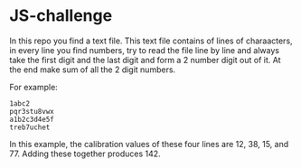# JS-challenge

In this repo you find a text file. This text file contains of lines of charaacters, in every line you find numbers, try to read the file line by line and always take the first digit and the last digit and form a 2 number digit out of it. At the end make sum of all the 2 digit numbers.

For example:
```
1abc2
pqr3stu8vwx
a1b2c3d4e5f
treb7uchet
```
In this example, the calibration values of these four lines are 12, 38, 15, and 77. Adding these together produces 142.
